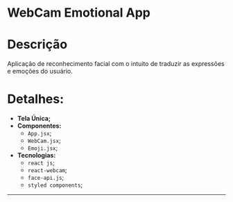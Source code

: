 # WebCam Emotional App

# Descrição

Aplicação de reconhecimento facial com o intuito de traduzir as expressões e emoções do usuário.

# Detalhes:

- **Tela Única;**
- **Componentes:**
  - `App.jsx`;
  - `WebCam.jsx`;
  - `Emoji.jsx`;
- **Tecnologias:**
  - `react js`;
  - `react-webcam`;
  - `face-api.js`;
  - `styled components`;

---
